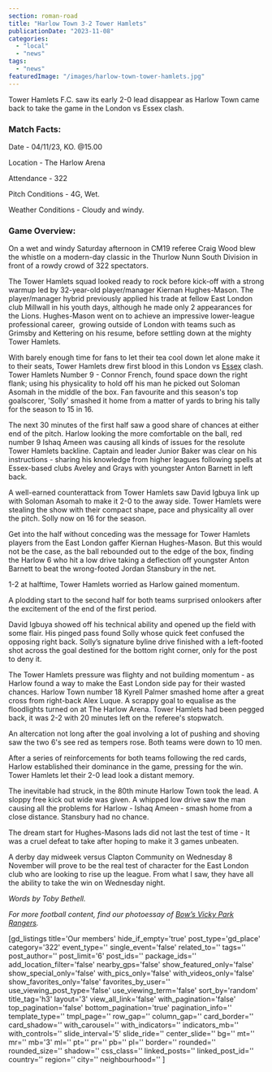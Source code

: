 ```yaml
---
section: roman-road
title: "Harlow Town 3-2 Tower Hamlets"
publicationDate: "2023-11-08"
categories: 
  - "local"
  - "news"
tags: 
  - "news"
featuredImage: "/images/harlow-town-tower-hamlets.jpg"
---
```


Tower Hamlets F.C. saw its early 2-0 lead disappear as Harlow Town came back to take the game in the London vs Essex clash.

### Match Facts:

Date - 04/11/23, KO. @15.00

Location - The Harlow Arena

Attendance - 322

Pitch Conditions - 4G, Wet.

Weather Conditions - Cloudy and windy.

### Game Overview:

On a wet and windy Saturday afternoon in CM19 referee Craig Wood blew the whistle on a modern-day classic in the Thurlow Nunn South Division in front of a rowdy crowd of 322 spectators.

The Tower Hamlets squad looked ready to rock before kick-off with a strong warmup led by 32-year-old player/manager Kiernan Hughes-Mason. The player/manager hybrid previously applied his trade at fellow East London club Millwall in his youth days, although he made only 2 appearances for the Lions. Hughes-Mason went on to achieve an impressive lower-league professional career,  growing outside of London with teams such as Grimsby and Kettering on his resume, before settling down at the mighty Tower Hamlets. 

With barely enough time for fans to let their tea cool down let alone make it to their seats, Tower Hamlets drew first blood in this London vs [Essex](https://romanroadlondon.com/is-essex-cockney/) clash. Tower Hamlets Number 9 - Connor French, found space down the right flank; using his physicality to hold off his man he picked out Soloman Asomah in the middle of the box. Fan favourite and this season's top goalscorer, 'Solly' smashed it home from a matter of yards to bring his tally for the season to 15 in 16.

The next 30 minutes of the first half saw a good share of chances at either end of the pitch. Harlow looking the more comfortable on the ball, red number 9 Ishaq Ameen was causing all kinds of issues for the resolute Tower Hamlets backline. Captain and leader Junior Baker was clear on his instructions - sharing his knowledge from higher leagues following spells at Essex-based clubs Aveley and Grays with youngster Anton Barnett in left back. 

A well-earned counterattack from Tower Hamlets saw David Igbuya link up with Soloman Asomah to make it 2-0 to the away side. Tower Hamlets were stealing the show with their compact shape, pace and physicality all over the pitch. Solly now on 16 for the season.

Get into the half without conceding was the message for Tower Hamlets players from the East London gaffer Kiernan Hughes-Mason. But this would not be the case, as the ball rebounded out to the edge of the box, finding the Harlow 6 who hit a low drive taking a deflection off youngster Anton Barnett to beat the wrong-footed Jordan Stansbury in the net. 

1-2 at halftime, Tower Hamlets worried as Harlow gained momentum.

A plodding start to the second half for both teams surprised onlookers after the excitement of the end of the first period. 

David Igbuya showed off his technical ability and opened up the field with some flair. His pinged pass found Solly whose quick feet confused the opposing right back. Solly’s signature byline drive finished with a left-footed shot across the goal destined for the bottom right corner, only for the post to deny it. 

The Tower Hamlets pressure was flighty and not building momentum - as Harlow found a way to make the East London side pay for their wasted chances. Harlow Town number 18 Kyrell Palmer smashed home after a great cross from right-back Alex Luque. A scrappy goal to equalise as the floodlights turned on at The Harlow Arena. Tower Hamlets had been pegged back, it was 2-2 with 20 minutes left on the referee's stopwatch.

An altercation not long after the goal involving a lot of pushing and shoving saw the two 6's see red as tempers rose. Both teams were down to 10 men.

After a series of reinforcements for both teams following the red cards, Harlow established their dominance in the game, pressing for the win. Tower Hamlets let their 2-0 lead look a distant memory.

The inevitable had struck, in the 80th minute Harlow Town took the lead. A sloppy free kick out wide was given. A whipped low drive saw the man causing all the problems for Harlow - Ishaq Ameen - smash home from a close distance. Stansbury had no chance.

The dream start for Hughes-Masons lads did not last the test of time - It was a cruel defeat to take after hoping to make it 3 games unbeaten. 

A derby day midweek versus Clapton Community on Wednesday 8 November will prove to be the real test of character for the East London club who are looking to rise up the league. From what I saw, they have all the ability to take the win on Wednesday night.

_Words by Toby Bethell._

  
_For more football content, find our photoessay of_ [_Bow’s Vicky Park Rangers_](https://romanroadlondon.com/girls-football-vicky-park-rangers-photoessay/)_._

\[gd\_listings title='Our members' hide\_if\_empty='true' post\_type='gd\_place' category='322' event\_type='' single\_event='false' related\_to='' tags='' post\_author='' post\_limit='6' post\_ids='' package\_ids='' add\_location\_filter='false' nearby\_gps='false' show\_featured\_only='false' show\_special\_only='false' with\_pics\_only='false' with\_videos\_only='false' show\_favorites\_only='false' favorites\_by\_user='' use\_viewing\_post\_type='false' use\_viewing\_term='false' sort\_by='random' title\_tag='h3' layout='3' view\_all\_link='false' with\_pagination='false' top\_pagination='false' bottom\_pagination='true' pagination\_info='' template\_type='' tmpl\_page='' row\_gap='' column\_gap='' card\_border='' card\_shadow='' with\_carousel='' with\_indicators='' indicators\_mb='' with\_controls='' slide\_interval='5' slide\_ride='' center\_slide='' bg='' mt='' mr='' mb='3' ml='' pt='' pr='' pb='' pl='' border='' rounded='' rounded\_size='' shadow='' css\_class='' linked\_posts='' linked\_post\_id='' country='' region='' city='' neighbourhood='' \]
